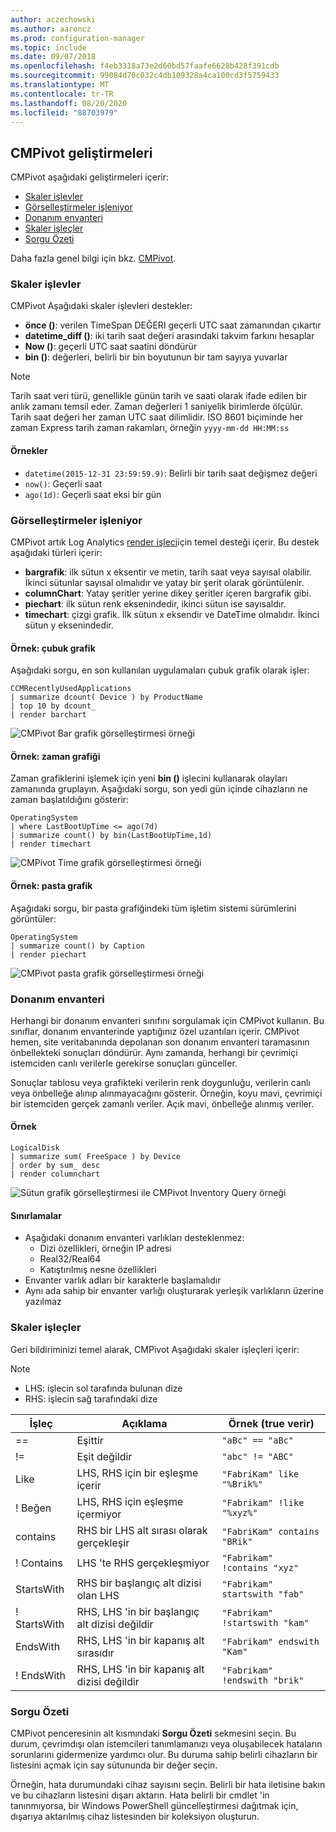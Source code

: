 ```yaml
---
author: aczechowski
ms.author: aaroncz
ms.prod: configuration-manager
ms.topic: include
ms.date: 09/07/2018
ms.openlocfilehash: f4eb3318a73e2d60bd57faafe6628b428f391cdb
ms.sourcegitcommit: 99084d70c032c4db109328a4ca100cd3f5759433
ms.translationtype: MT
ms.contentlocale: tr-TR
ms.lasthandoff: 08/20/2020
ms.locfileid: "88703979"
---
```

## <a name="improvements-to-cmpivot"></a><a name="bkmk_cmpivot"></a> CMPivot geliştirmeleri
<!--1359068-->

CMPivot aşağıdaki geliştirmeleri içerir:  
- [Skaler işlevler](#bkmk_cmpivot-functions)  
- [Görselleştirmeler işleniyor](#bkmk_cmpivot-charts)  
- [Donanım envanteri](#bkmk_cmpivot-hinv)  
- [Skaler işleçler](#bkmk_cmpivot-operators)  
- [Sorgu Özeti](#bkmk_cmpivot-summary)  

Daha fazla genel bilgi için bkz. [CMPivot](../../servers/manage/cmpivot.md).


### <a name="scalar-functions"></a><a name="bkmk_cmpivot-functions"></a> Skaler işlevler
CMPivot Aşağıdaki skaler işlevleri destekler:
- **önce ()**: verilen TimeSpan DEĞERI geçerli UTC saat zamanından çıkartır  
- **datetime_diff ()**: iki tarih saat değeri arasındaki takvim farkını hesaplar  
- **Now ()**: geçerli UTC saat saatini döndürür  
- **bin ()**: değerleri, belirli bir bin boyutunun bir tam sayıya yuvarlar  

> [!Note]  
> Tarih saat veri türü, genellikle günün tarih ve saati olarak ifade edilen bir anlık zamanı temsil eder. Zaman değerleri 1 saniyelik birimlerde ölçülür. Tarih saat değeri her zaman UTC saat dilimlidir. ISO 8601 biçiminde her zaman Express tarih zaman rakamları, örneğin `yyyy-mm-dd HH:MM:ss`  

#### <a name="examples"></a>Örnekler
- `datetime(2015-12-31 23:59:59.9)`: Belirli bir tarih saat değişmez değeri   
- `now()`: Geçerli saat  
- `ago(1d)`: Geçerli saat eksi bir gün  


### <a name="rendering-visualizations"></a><a name="bkmk_cmpivot-charts"></a> Görselleştirmeler işleniyor

CMPivot artık Log Analytics [render işleci](/azure/kusto/query/renderoperator)için temel desteği içerir. Bu destek aşağıdaki türleri içerir:  
- **bargrafik**: ilk sütun x eksentir ve metin, tarih saat veya sayısal olabilir. İkinci sütunlar sayısal olmalıdır ve yatay bir şerit olarak görüntülenir.  
- **columnChart**: Yatay şeritler yerine dikey şeritler içeren bargrafik gibi.  
- **piechart**: ilk sütun renk eksenindedir, ikinci sütun ise sayısaldır.  
- **timechart**: çizgi grafik. İlk sütun x eksendir ve DateTime olmalıdır. İkinci sütun y eksenindedir.  

#### <a name="example-bar-chart"></a>Örnek: çubuk grafik
Aşağıdaki sorgu, en son kullanılan uygulamaları çubuk grafik olarak işler:

``` Kusto
CCMRecentlyUsedApplications
| summarize dcount( Device ) by ProductName
| top 10 by dcount_
| render barchart
```

![CMPivot Bar grafik görselleştirmesi örneği](../media/1359068-cmpivot-barchart.png)

#### <a name="example-time-chart"></a>Örnek: zaman grafiği
Zaman grafiklerini işlemek için yeni **bin ()** işlecini kullanarak olayları zamanında gruplayın. Aşağıdaki sorgu, son yedi gün içinde cihazların ne zaman başlatıldığını gösterir:

``` Kusto
OperatingSystem
| where LastBootUpTime <= ago(7d)
| summarize count() by bin(LastBootUpTime,1d)
| render timechart
```

![CMPivot Time grafik görselleştirmesi örneği](../media/1359068-cmpivot-timechart.png)

#### <a name="example-pie-chart"></a>Örnek: pasta grafik
Aşağıdaki sorgu, bir pasta grafiğindeki tüm işletim sistemi sürümlerini görüntüler:

``` Kusto
OperatingSystem
| summarize count() by Caption
| render piechart
```

![CMPivot pasta grafik görselleştirmesi örneği](../media/1359068-cmpivot-piechart.png)


### <a name="hardware-inventory"></a><a name="bkmk_cmpivot-hinv"></a> Donanım envanteri
Herhangi bir donanım envanteri sınıfını sorgulamak için CMPivot kullanın. Bu sınıflar, donanım envanterinde yaptığınız özel uzantıları içerir. CMPivot hemen, site veritabanında depolanan son donanım envanteri taramasının önbellekteki sonuçları döndürür. Aynı zamanda, herhangi bir çevrimiçi istemciden canlı verilerle gerekirse sonuçları günceller.

Sonuçlar tablosu veya grafikteki verilerin renk doygunluğu, verilerin canlı veya önbelleğe alınıp alınmayacağını gösterir. Örneğin, koyu mavi, çevrimiçi bir istemciden gerçek zamanlı veriler. Açık mavi, önbelleğe alınmış veriler.

#### <a name="example"></a>Örnek

``` Kusto
LogicalDisk
| summarize sum( FreeSpace ) by Device
| order by sum_ desc
| render columnchart
```

![Sütun grafik görselleştirmesi ile CMPivot Inventory Query örneği](../media/1359068-cmpivot-inventory.png)

#### <a name="limitations"></a>Sınırlamalar
- Aşağıdaki donanım envanteri varlıkları desteklenmez:  
    - Dizi özellikleri, örneğin IP adresi  
    - Real32/Real64 <!--example?-->  
    - Katıştırılmış nesne özellikleri <!--example?-->  
- Envanter varlık adları bir karakterle başlamalıdır
- Aynı ada sahip bir envanter varlığı oluşturarak yerleşik varlıkların üzerine yazılmaz  


### <a name="scalar-operators"></a><a name="bkmk_cmpivot-operators"></a> Skaler işleçler
Geri bildiriminizi temel alarak, CMPivot Aşağıdaki skaler işleçleri içerir:  

> [!Note]  
> - LHS: işlecin sol tarafında bulunan dize  
> - RHS: işlecin sağ tarafındaki dize  


|İşleç|Açıklama|Örnek (true verir)|
|--------|-----------|---------------------|
|==|Eşittir|`"aBc" == "aBc"`|
|!=|Eşit değildir|`"abc" != "ABC"`|
|Like|LHS, RHS için bir eşleşme içerir|`"FabriKam" like "%Brik%"`|
|! Beğen|LHS, RHS için eşleşme içermiyor|`"Fabrikam" !like "%xyz%"`|
|contains|RHS bir LHS alt sırası olarak gerçekleşir|`"FabriKam" contains "BRik"`|
|! Contains|LHS 'te RHS gerçekleşmiyor|`"Fabrikam" !contains "xyz"`|
|StartsWith|RHS bir başlangıç alt dizisi olan LHS|`"Fabrikam" startswith "fab"`|
|! StartsWith|RHS, LHS 'in bir başlangıç alt dizisi değildir|`"Fabrikam" !startswith "kam"`|
|EndsWith|RHS, LHS 'in bir kapanış alt sırasıdır|`"Fabrikam" endswith "Kam"`|
|! EndsWith|RHS, LHS 'in bir kapanış alt dizisi değildir|`"Fabrikam" !endswith "brik"`|


### <a name="query-summary"></a><a name="bkmk_cmpivot-summary"></a> Sorgu Özeti
CMPivot penceresinin alt kısmındaki **Sorgu Özeti** sekmesini seçin. Bu durum, çevrimdışı olan istemcileri tanımlamanızı veya oluşabilecek hataların sorunlarını gidermenize yardımcı olur. Bu duruma sahip belirli cihazların bir listesini açmak için say sütununda bir değer seçin. 

Örneğin, hata durumundaki cihaz sayısını seçin. Belirli bir hata iletisine bakın ve bu cihazların listesini dışarı aktarın. Hata belirli bir cmdlet 'in tanınmıyorsa, bir Windows PowerShell güncelleştirmesi dağıtmak için, dışarıya aktarılmış cihaz listesinden bir koleksiyon oluşturun.